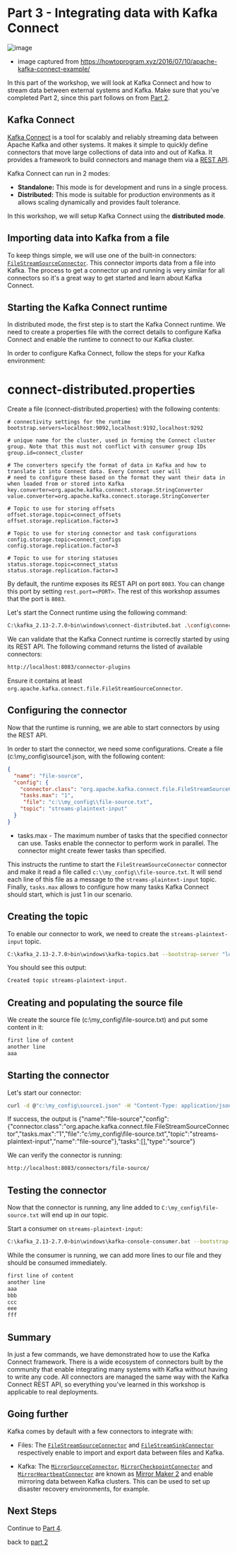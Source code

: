# Part 3 - Integrating data with Kafka Connect

![image](https://user-images.githubusercontent.com/69342162/128969917-90a53bf8-f250-4d29-af07-a58165c3722a.png)
* image captured from https://howtoprogram.xyz/2016/07/10/apache-kafka-connect-example/

In this part of the workshop, we will look at Kafka Connect and how to stream data between external systems and Kafka. Make sure that you've completed Part 2, since this part follows on from [Part 2](../part2/README.md).

## Kafka Connect

[Kafka Connect](https://kafka.apache.org/documentation/#connect) is a tool for scalably and reliably streaming data between Apache Kafka and other systems. It makes it simple to quickly define connectors that move large collections of data into and out of Kafka. It provides a framework to build connectors and manage them via a [REST API](https://kafka.apache.org/documentation/#connect_rest).

Kafka Connect can run in 2 modes:
- **Standalone:** This mode is for development and runs in a single process.
- **Distributed:** This mode is suitable for production environments as it allows scaling dynamically and provides fault tolerance.

In this workshop, we will setup Kafka Connect using the **distributed mode**.

## Importing data into Kafka from a file

To keep things simple, we will use one of the built-in connectors: [`FileStreamSourceConnector`](https://github.com/apache/kafka/blob/trunk/connect/file/src/main/java/org/apache/kafka/connect/file/FileStreamSourceConnector.java). This connector imports data from a file into Kafka. The process to get a connector up and running is very similar for all connectors so it's a great way to get started and learn about Kafka Connect.

## Starting the Kafka Connect runtime

In distributed mode, the first step is to start the Kafka Connect runtime. We need to create a properties file with the correct details to configure Kafka Connect and enable the runtime to connect to our Kafka cluster.

In order to configure Kafka Connect, follow the steps for your Kafka environment:

# connect-distributed.properties

Create a file (connect-distributed.properties) with the following contents:

```properties
# connectivity settings for the runtime
bootstrap.servers=localhost:9092,localhost:9192,localhost:9292

# unique name for the cluster, used in forming the Connect cluster group. Note that this must not conflict with consumer group IDs
group.id=connect_cluster

# The converters specify the format of data in Kafka and how to translate it into Connect data. Every Connect user will
# need to configure these based on the format they want their data in when loaded from or stored into Kafka
key.converter=org.apache.kafka.connect.storage.StringConverter
value.converter=org.apache.kafka.connect.storage.StringConverter

# Topic to use for storing offsets
offset.storage.topic=connect_offsets
offset.storage.replication.factor=3

# Topic to use for storing connector and task configurations
config.storage.topic=connect_configs
config.storage.replication.factor=3

# Topic to use for storing statuses
status.storage.topic=connect_status
status.storage.replication.factor=3
```

By default, the runtime exposes its REST API on port `8083`. You can change this port by setting `rest.port=<PORT>`. The rest of this workshop assumes that the port is `8083`.

Let's start the Connect runtime using the following command:

```sh
C:\kafka_2.13-2.7.0>bin\windows\connect-distributed.bat .\config\connect-distributed.properties
```

We can validate that the Kafka Connect runtime is correctly started by using its REST API. The following command returns the listed of available connectors:

```sh
http://localhost:8083/connector-plugins
```

Ensure it contains at least `org.apache.kafka.connect.file.FileStreamSourceConnector`.

## Configuring the connector

Now that the runtime is running, we are able to start connectors by using the REST API.

In order to start the connector, we need some configurations. Create a file (c:\my_config\source1.json, with the following content:

```json
{
  "name": "file-source",
  "config": {
    "connector.class": "org.apache.kafka.connect.file.FileStreamSourceConnector",
    "tasks.max": "1",
     "file": "c:\\my_config\\file-source.txt",
    "topic": "streams-plaintext-input"
  }
}
```
* tasks.max - The maximum number of tasks that the specified connector can use. Tasks enable the connector to perform work in parallel. The connector might create fewer tasks than specified.

This instructs the runtime to start the `FileStreamSourceConnector` connector and make it read a file called `c:\\my_config\\file-source.txt`. It will send each line of this file as a message to the `streams-plaintext-input` topic. Finally, `tasks.max` allows to configure how many tasks Kafka Connect should start, which is just 1 in our scenario.

## Creating the topic

To enable our connector to work, we need to create the `streams-plaintext-input` topic.

```sh
C:\kafka_2.13-2.7.0>bin\windows\kafka-topics.bat --bootstrap-server "localhost:9092,localhost:9192,localhost:9292" --create --replication-factor 3 --partitions 1 --topic streams-plaintext-input
```

You should see this output:

```sh
Created topic streams-plaintext-input.
```

## Creating and populating the source file

We create the source file (c:\\my_config\\file-source.txt) and put some content in it:

```sh
first line of content
another line
aaa
```

## Starting the connector

Let's start our connector:

```sh
curl -d @"c:\my_config\source1.json" -H "Content-Type: application/json" -X POST http://localhost:8083/connectors
```
If success, the output is {"name":"file-source","config":{"connector.class":"org.apache.kafka.connect.file.FileStreamSourceConnector","tasks.max":"1","file":"c:\\my_config\\file-source.txt","topic":"streams-plaintext-input","name":"file-source"},"tasks":[],"type":"source"}

We can verify the connector is running:

```sh
http://localhost:8083/connectors/file-source/
```

## Testing the connector

Now that the connector is running, any line added to `C:\my_config\file-source.txt` will end up in our topic.

Start a consumer on `streams-plaintext-input`:
```sh
C:\kafka_2.13-2.7.0>bin\windows\kafka-console-consumer.bat --bootstrap-server "localhost:9092,localhost:9192,localhost:9292" --topic streams-plaintext-input --from-beginning
```

While the consumer is running, we can add more lines to our file and they should be consumed immediately.

```sh
first line of content
another line
aaa
bbb
ccc
eee
fff
```

## Summary

In just a few commands, we have demonstrated how to use the Kafka Connect framework. There is a wide ecosystem of connectors built by the community that enable integrating many systems with Kafka without having to write any code. All connectors are managed the same way with the Kafka Connect REST API, so everything you've learned in this workshop is applicable to real deployments.

## Going further

Kafka comes by default with a few connectors to integrate with:

- Files: The [`FileStreamSourceConnector`](https://github.com/apache/kafka/blob/trunk/connect/file/src/main/java/org/apache/kafka/connect/file/FileStreamSourceConnector.java) and [`FileStreamSinkConnector`](https://github.com/apache/kafka/blob/trunk/connect/file/src/main/java/org/apache/kafka/connect/file/FileStreamSinkConnector.java) respectively enable to import and export data between files and Kafka.

- Kafka: The [`MirrorSourceConnector`](https://github.com/apache/kafka/blob/trunk/connect/mirror/src/main/java/org/apache/kafka/connect/mirror/MirrorSourceConnector.java), [`MirrorCheckpointConnector`](https://github.com/apache/kafka/blob/trunk/connect/mirror/src/main/java/org/apache/kafka/connect/mirror/MirrorCheckpointConnector.java) and [`MirrorHeartbeatConnector`](https://github.com/apache/kafka/blob/trunk/connect/mirror/src/main/java/org/apache/kafka/connect/mirror/MirrorHeartbeatConnector.java) are known as [Mirror Maker 2](https://github.com/apache/kafka/tree/trunk/connect/mirror) and enable mirroring data between Kafka clusters. This can be used to set up disaster recovery environments, for example.

## Next Steps

Continue to [Part 4](../part4/README.md).

back to [part 2](../part2/README.md)
